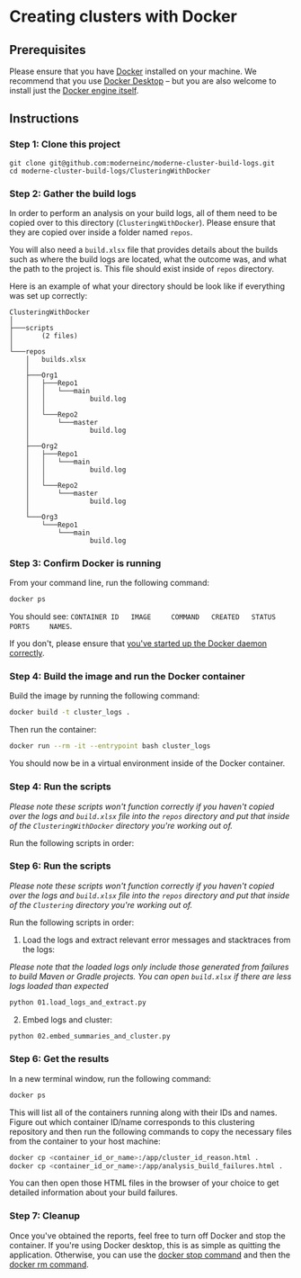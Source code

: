 # Creating clusters with Docker

## Prerequisites

Please ensure that you have [Docker](https://docs.docker.com/) installed on your machine. We recommend that you use [Docker Desktop](https://docs.docker.com/get-docker/) – but you are also welcome to install just the [Docker engine itself](https://docs.docker.com/engine/install/).

## Instructions

### Step 1: Clone this project

```shell
git clone git@github.com:moderneinc/moderne-cluster-build-logs.git
cd moderne-cluster-build-logs/ClusteringWithDocker
```

### Step 2: Gather the build logs

In order to perform an analysis on your build logs, all of them need to be copied over to this directory (`ClusteringWithDocker`). Please ensure that they are copied over inside a folder named `repos`. 

You will also need a `build.xlsx` file that provides details about the builds such as where the build logs are located, what the outcome was, and what the path to the project is. This file should exist inside of `repos` directory.

Here is an example of what your directory should be look like if everything was set up correctly:

```
ClusteringWithDocker
│
├───scripts
│       (2 files)
│
└───repos
    │   builds.xlsx
    │
    ├───Org1
    │   ├───Repo1
    │   │   └───main
    │   │           build.log
    │   │
    │   └───Repo2
    │       └───master
    │               build.log
    │
    ├───Org2
    │   ├───Repo1
    │   │   └───main
    │   │           build.log
    │   │
    │   └───Repo2
    │       └───master
    │               build.log
    │
    └───Org3
        └───Repo1
            └───main
                    build.log
```

### Step 3: Confirm Docker is running

From your command line, run the following command:

```bash
docker ps
```

You should see: `CONTAINER ID   IMAGE     COMMAND   CREATED   STATUS    PORTS     NAMES`. 

If you don't, please ensure that [you've started up the Docker daemon correctly](https://docs.docker.com/config/daemon/start/).

### Step 4: Build the image and run the Docker container

Build the image by running the following command:

```bash
docker build -t cluster_logs .
```

Then run the container:

```bash
docker run --rm -it --entrypoint bash cluster_logs
```

You should now be in a virtual environment inside of the Docker container.

### Step 4: Run the scripts

_Please note these scripts won't function correctly if you haven't copied over the logs and `build.xlsx` file into the `repos` directory and put that inside of the `ClusteringWithDocker` directory you're working out of._

Run the following scripts in order:

### Step 6: Run the scripts

_Please note these scripts won't function correctly if you haven't copied over the logs and `build.xlsx` file into the `repos` directory and put that inside of the `Clustering` directory you're working out of._

Run the following scripts in order:

1. Load the logs and extract relevant error messages and stacktraces from the logs:

_Please note that the loaded logs only include those generated from failures to build Maven or Gradle projects. You can open `build.xlsx` if there are less logs loaded than expected_

```bash
python 01.load_logs_and_extract.py
```

2. Embed logs and cluster:

```bash
python 02.embed_summaries_and_cluster.py
```

### Step 6: Get the results

In a new terminal window, run the following command:

```bash
docker ps
```

This will list all of the containers running along with their IDs and names. Figure out which container ID/name corresponds to this clustering repository and then run the following commands to copy the necessary files from the container to your host machine:

```bash
docker cp <container_id_or_name>:/app/cluster_id_reason.html .
docker cp <container_id_or_name>:/app/analysis_build_failures.html .
```

You can then open those HTML files in the browser of your choice to get detailed information about your build failures.

### Step 7: Cleanup

Once you've obtained the reports, feel free to turn off Docker and stop the container. If you're using Docker desktop, this is as simple as quitting the application. Otherwise, you can use the [docker stop command](https://docs.docker.com/reference/cli/docker/container/stop/) and then the [docker rm command](https://docs.docker.com/reference/cli/docker/container/rm/).